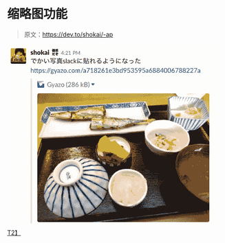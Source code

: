 # 缩略图功能

> 原文：<https://dev.to/shokai/-ap>

[![](img/eab22492196f1eb31f4ddfed4bd2d551.png)T2】](https://res.cloudinary.com/practicaldev/image/fetch/s--PRvbf1S0--/c_limit%2Cf_auto%2Cfl_progressive%2Cq_auto%2Cw_880/https://gyazo.com/48641d53535591db56b4b15568106684/raw)